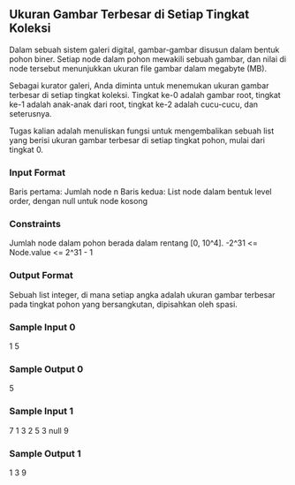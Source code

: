 ## Ukuran Gambar Terbesar di Setiap Tingkat Koleksi
Dalam sebuah sistem galeri digital, gambar-gambar disusun dalam bentuk pohon biner. Setiap node dalam pohon mewakili sebuah gambar, dan nilai di node tersebut menunjukkan ukuran file gambar dalam megabyte (MB).

Sebagai kurator galeri, Anda diminta untuk menemukan ukuran gambar terbesar di setiap tingkat koleksi. Tingkat ke-0 adalah gambar root, tingkat ke-1 adalah anak-anak dari root, tingkat ke-2 adalah cucu-cucu, dan seterusnya.

Tugas kalian adalah menuliskan fungsi untuk mengembalikan sebuah list yang berisi ukuran gambar terbesar di setiap tingkat pohon, mulai dari tingkat 0.

### Input Format
Baris pertama: Jumlah node n Baris kedua: List node dalam bentuk level order, dengan null untuk node kosong

### Constraints
Jumlah node dalam pohon berada dalam rentang [0, 10^4]. -2^31 <= Node.value <= 2^31 - 1

### Output Format
Sebuah list integer, di mana setiap angka adalah ukuran gambar terbesar pada tingkat pohon yang bersangkutan, dipisahkan oleh spasi.

### Sample Input 0
1
5

### Sample Output 0
5

### Sample Input 1
7
1 3 2 5 3 null 9

### Sample Output 1
1 3 9